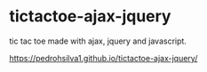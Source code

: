 # tictactoe-ajax-jquery
tic tac toe made with ajax, jquery and javascript.

https://pedrohsilva1.github.io/tictactoe-ajax-jquery/
